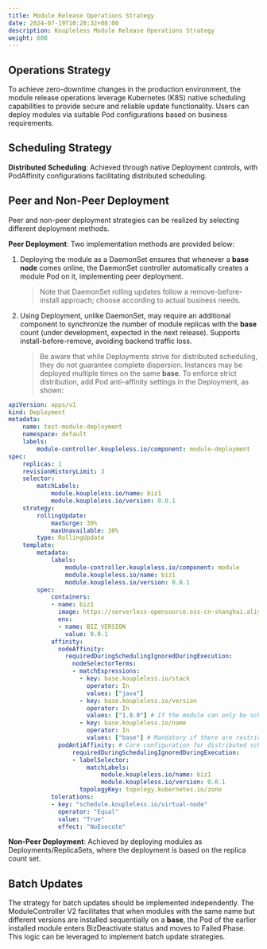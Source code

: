 ```yaml
---
title: Module Release Operations Strategy
date: 2024-07-19T10:28:32+08:00
description: Koupleless Module Release Operations Strategy
weight: 600
---
```

## Operations Strategy
To achieve zero-downtime changes in the production environment, the module release operations leverage Kubernetes (K8S) native scheduling capabilities to provide secure and reliable update functionality. Users can deploy modules via suitable Pod configurations based on business requirements.

## Scheduling Strategy
**Distributed Scheduling**: Achieved through native Deployment controls, with PodAffinity configurations facilitating distributed scheduling.

## Peer and Non-Peer Deployment
Peer and non-peer deployment strategies can be realized by selecting different deployment methods.

**Peer Deployment**:
Two implementation methods are provided below:
1. Deploying the module as a DaemonSet ensures that whenever a **base node** comes online, the DaemonSet controller automatically creates a module Pod on it, implementing peer deployment.
   > Note that DaemonSet rolling updates follow a remove-before-install approach; choose according to actual business needs.
2. Using Deployment, unlike DaemonSet, may require an additional component to synchronize the number of module replicas with the **base** count (under development, expected in the next release). Supports install-before-remove, avoiding backend traffic loss.
   > Be aware that while Deployments strive for distributed scheduling, they do not guarantee complete dispersion. Instances may be deployed multiple times on the same **base**. To enforce strict distribution, add Pod anti-affinity settings in the Deployment, as shown:

```yaml
apiVersion: apps/v1
kind: Deployment
metadata:
    name: test-module-deployment
    namespace: default
    labels:
        module-controller.koupleless.io/component: module-deployment
spec:
    replicas: 1
    revisionHistoryLimit: 3
    selector:
        matchLabels:
            module.koupleless.io/name: biz1
            module.koupleless.io/version: 0.0.1
    strategy:
        rollingUpdate:
            maxSurge: 30%
            maxUnavailable: 30%
        type: RollingUpdate
    template:
        metadata:
            labels:
                module-controller.koupleless.io/component: module
                module.koupleless.io/name: biz1
                module.koupleless.io/version: 0.0.1
        spec:
            containers:
            - name: biz1
              image: https://serverless-opensource.oss-cn-shanghai.aliyuncs.com/module-packages/test_modules/biz1-0.0.1-ark-biz.jar
              env:
              - name: BIZ_VERSION
                value: 0.0.1
            affinity:
              nodeAffinity:
                requiredDuringSchedulingIgnoredDuringExecution:
                  nodeSelectorTerms:
                  - matchExpressions:
                    - key: base.koupleless.io/stack
                      operator: In
                      values: ["java"]
                    - key: base.koupleless.io/version
                      operator: In
                      values: ["1.0.0"] # If the module can only be scheduled to specific node versions, this field is mandatory.
                    - key: base.koupleless.io/name
                      operator: In
                      values: ["base"] # Mandatory if there are restrictions on node versions.
              podAntiAffinity: # Core configuration for distributed scheduling
                  requiredDuringSchedulingIgnoredDuringExecution:
                  - labelSelector:
                      matchLabels:
                          module.koupleless.io/name: biz1
                          module.koupleless.io/version: 0.0.1
                    topologyKey: topology.kubernetes.io/zone
            tolerations:
            - key: "schedule.koupleless.io/virtual-node"
              operator: "Equal"
              value: "True"
              effect: "NoExecute"
```

**Non-Peer Deployment**: Achieved by deploying modules as Deployments/ReplicaSets, where the deployment is based on the replica count set.

## Batch Updates
The strategy for batch updates should be implemented independently. The ModuleController V2 facilitates that when modules with the same name but different versions are installed sequentially on a **base**, the Pod of the earlier installed module enters BizDeactivate status and moves to Failed Phase. This logic can be leveraged to implement batch update strategies.

<br/>
<br/>